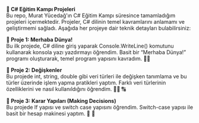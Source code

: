 **🚀 C# Eğitim Kampı Projeleri**  
Bu repo, Murat Yücedağ'ın C# Eğitim Kampı süresince tamamladığım projeleri içermektedir. Projeler, C# dilinin temel kavramlarını anlamamı ve geliştirmemi sağladı. Aşağıda her projeye dair teknik detayları bulabilirsiniz:

**:diamond_shape_with_a_dot_inside: Proje 1: Merhaba Dünya!**  
Bu ilk projede, C# diline giriş yaparak Console.WriteLine() komutunu kullanarak konsola yazı yazdırmayı öğrendim. Basit bir “Merhaba Dünya!” programı oluşturarak, temel program yapısını kavradım. :technologist:

**:diamond_shape_with_a_dot_inside: Proje 2: Değişkenler**  
Bu projede int, string, double gibi veri türleri ile değişken tanımlama ve bu türler üzerinde işlem yapma pratikleri yaptım. Farklı veri türlerinin özelliklerini ve nasıl kullanıldığını öğrendim. :man_technologist: 	:capital_abcd:

**:diamond_shape_with_a_dot_inside: Proje 3: Karar Yapıları (Making Decisions)**  
Bu projede If yapısı ve switch case yapısını öğrendim. Switch-case yapısı ile basit bir hesap makinesi yaptım. :abacus: :1234:

 

